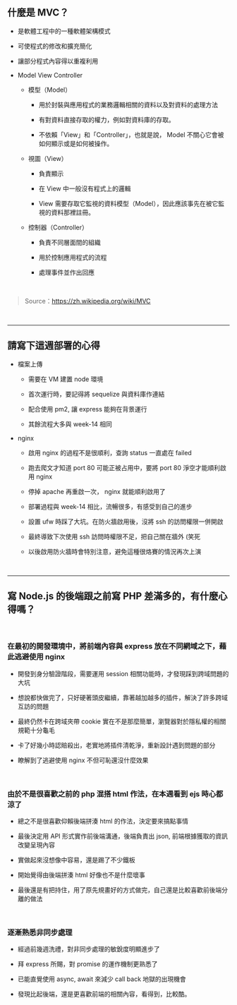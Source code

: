 ## 什麼是 MVC？

- 是軟體工程中的一種軟體架構模式

- 可使程式的修改和擴充簡化

- 讓部分程式內容得以重複利用

- Model View Controller

    - 模型（Model） 
    
        - 用於封裝與應用程式的業務邏輯相關的資料以及對資料的處理方法
        
        - 有對資料直接存取的權力，例如對資料庫的存取。
        
        - 不依賴「View」和「Controller」，也就是說， Model 不關心它會被如何顯示或是如何被操作。

    - 視圖（View）

        - 負責顯示
        
        - 在 View 中一般沒有程式上的邏輯
        
        - View 需要存取它監視的資料模型（Model），因此應該事先在被它監視的資料那裡註冊。

    - 控制器（Controller）

        - 負責不同層面間的組織

        - 用於控制應用程式的流程
        
        - 處理事件並作出回應

        <br>

> Source：https://zh.wikipedia.org/wiki/MVC

<br>

---

## 請寫下這週部署的心得

- 檔案上傳

    - 需要在 VM 建置 node 環境

    - 首次運行時，要記得將 sequelize 與資料庫作連結

    - 配合使用 pm2, 讓 express 能夠在背景運行

    - 其餘流程大多與 week-14 相同

- nginx

    - 啟用 nginx 的過程不是很順利，查詢 status 一直處在 failed
    
    - 跑去爬文才知道 port 80 可能正被占用中，要將 port 80 淨空才能順利啟用 nginx

    - 停掉 apache 再重啟一次， nginx 就能順利啟用了

    - 部署過程與 week-14 相比，流暢很多，有感受到自己的進步

    - 設置 ufw 時踩了大坑。在防火牆啟用後，沒將 ssh 的訪問權限一併開啟
    
    - 最終導致下次使用 ssh 訪問時權限不足，把自己關在牆外 (笑死

    - 以後啟用防火牆時會特別注意，避免這種很烙賽的情況再次上演

    <br>

---


## 寫 Node.js 的後端跟之前寫 PHP 差滿多的，有什麼心得嗎？

<br>

### 在最初的開發環境中，將前端內容與 express 放在不同網域之下，藉此逃避使用 nginx

- 開發到身分驗證階段，需要運用 session 相關功能時，才發現踩到跨域問題的大坑

- 想說都快做完了，只好硬著頭皮繼續，靠著越加越多的插件，解決了許多跨域互訪的問題

- 最終仍然卡在跨域夾帶 cookie 實在不是那麼簡單，瀏覽器對於隱私權的相關規範十分龜毛

- 卡了好幾小時認賠殺出，老實地將插件清乾淨，重新設計遇到問題的部分

- 瞭解到了逃避使用 nginx 不但可恥還沒什麼效果

<br>

### 由於不是很喜歡之前的 php 混搭 html 作法，在本週看到 ejs 時心都涼了

- 總之不是很喜歡仰賴後端拼湊 html 的作法，決定要來搞點事情

- 最後決定用 API 形式實作前後端溝通，後端負責出 json, 前端根據獲取的資訊改變呈現內容

- 實做起來沒想像中容易，還是踢了不少鐵板

- 開始覺得由後端拼湊 html 好像也不是什麼壞事

- 最後還是有把持住，用了原先規畫好的方式做完，自己還是比較喜歡前後端分離的做法

<br>

### 逐漸熟悉非同步處理

- 經過前幾週洗禮，對非同步處理的敏銳度明顯進步了

- 拜 express 所賜，對 promise 的運作機制更熟悉了

- 已能直覺使用 async, await 來減少 call back 地獄的出現機會

- 發現比起後端，還是更喜歡前端的相關內容，看得到，比較酷。
